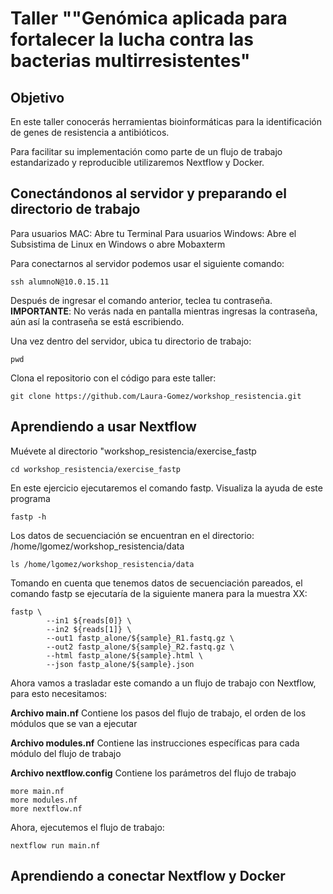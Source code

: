 # Taller ""Genómica aplicada para fortalecer la lucha contra las bacterias multirresistentes"

## Objetivo

En este taller conocerás herramientas bioinformáticas para la identificación de genes de resistencia a antibióticos.

Para facilitar su implementación como parte de un flujo de trabajo estandarizado y reproducible utilizaremos Nextflow y Docker.

## Conectándonos al servidor y preparando el directorio de trabajo

Para usuarios MAC: Abre tu Terminal
Para usuarios Windows: Abre el Subsistima de Linux en Windows o abre Mobaxterm


Para conectarnos al servidor podemos usar el siguiente comando:

```
ssh alumnoN@10.0.15.11
```

Después de ingresar el comando anterior, teclea tu contraseña. **IMPORTANTE**: No verás nada en pantalla mientras ingresas la contraseña, aún así la contraseña se está escribiendo.


Una vez dentro del servidor, ubica tu directorio de trabajo:

```
pwd
```

Clona el repositorio con el código para este taller:

```
git clone https://github.com/Laura-Gomez/workshop_resistencia.git
```


## Aprendiendo a usar Nextflow

Muévete al directorio "workshop_resistencia/exercise_fastp

```
cd workshop_resistencia/exercise_fastp
```

En este ejercicio ejecutaremos el comando fastp. Visualiza la ayuda de este programa 

```
fastp -h
```

Los datos de secuenciación se encuentran en el directorio: /home/lgomez/workshop_resistencia/data

```
ls /home/lgomez/workshop_resistencia/data
```

Tomando en cuenta que tenemos datos de secuenciación pareados, el comando fastp se ejecutaría de la siguiente manera para la muestra XX:

```
fastp \
        --in1 ${reads[0]} \
        --in2 ${reads[1]} \
        --out1 fastp_alone/${sample}_R1.fastq.gz \
        --out2 fastp_alone/${sample}_R2.fastq.gz \
        --html fastp_alone/${sample}.html \
        --json fastp_alone/${sample}.json
```

Ahora vamos a trasladar este comando a un flujo de trabajo con Nextflow, para esto necesitamos:

**Archivo main.nf**
Contiene los pasos del flujo de trabajo, el orden de los módulos que se van a ejecutar

**Archivo modules.nf**
Contiene las instrucciones específicas para cada módulo del flujo de trabajo

**Archivo nextflow.config**
Contiene los parámetros del flujo de trabajo

```
more main.nf
more modules.nf
more nextflow.nf
```

Ahora, ejecutemos el flujo de trabajo:

```
nextflow run main.nf
```

## Aprendiendo a conectar Nextflow y Docker




